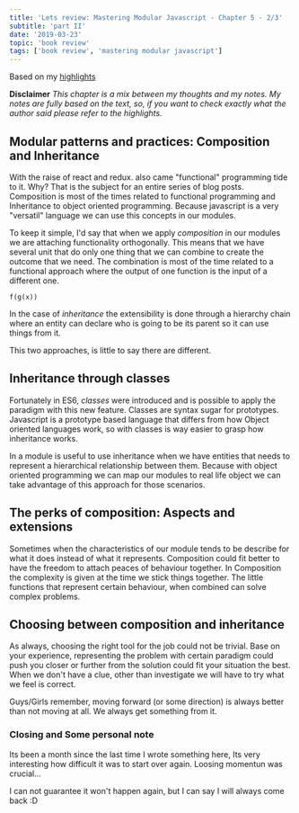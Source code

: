 ```yaml
---
title: 'Lets review: Mastering Modular Javascript - Chapter 5 - 2/3'
subtitle: 'part II'
date: '2019-03-23'
topic: 'book review'
tags: ['book review', 'mastering modular javascript']
---
```


Based on my [highlights](https://github.com/neomaxzero/m-quickreview/blob/master/mastering-modular-js/chapter-05.md)

**Disclaimer**
_This chapter is a mix between my thoughts and my notes.
My notes are fully based on the text, so, if you want to check exactly what the author said please refer to the highlights._

## Modular patterns and practices: Composition and Inheritance

With the raise of react and redux. also came "functional" programming tide to it. Why? That is the subject for an entire series of blog posts. Composition is most of the times related to functional programming and Inheritance to object oriented programming. Because javascript is a very "versatil" language we can use this concepts in our modules.

To keep it simple, I'd say that when we apply _composition_ in our modules we are attaching functionality orthogonally. This means that we have several unit that do only one thing that we can combine to create the outcome that we need. The combination is most of the time related to a functional approach where the output of one function is the input of a different one.

`f(g(x))`

In the case of _inheritance_ the extensibility is done through a hierarchy chain where an entity can declare who is going to be its parent so it can use things from it.

This two approaches, is little to say there are different.

## Inheritance through classes

Fortunately in ES6, _classes_ were introduced and is possible to apply the paradigm with this new feature. Classes are syntax sugar for prototypes. Javascript is a prototype based language that differs from how Object oriented languages work, so with classes is way easier to grasp how inheritance works.

In a module is useful to use inheritance when we have entities that needs to represent a hierarchical relationship between them. Because with object oriented programming we can map our modules to real life object we can take advantage of this approach for those scenarios.

## The perks of composition: Aspects and extensions

Sometimes when the characteristics of our module tends to be describe for what it does instead of what it represents. Composition could fit better to have the freedom to attach peaces of behaviour together. In Composition the complexity is given at the time we stick things together. The little functions that represent certain behaviour, when combined can solve complex problems.

## Choosing between composition and inheritance

As always, choosing the right tool for the job could not be trivial. Base on your experience, representing the problem with certain paradigm could push you closer or further from the solution could fit your situation the best. When we don't have a clue, other than investigate we will have to try what we feel is correct.

Guys/Girls remember, moving forward (or some direction) is always better than not moving at all. We always get something from it.

### Closing and Some personal note

Its been a month since the last time I wrote something here, Its very interesting how difficult it was to start over again. Loosing momentun was crucial...

I can not guarantee it won't happen again, but I can say I will always come back :D
